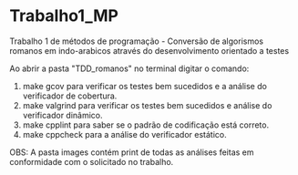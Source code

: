 # Trabalho1_MP
Trabalho 1 de métodos de programação - Conversão de algorismos romanos em indo-arabicos através do desenvolvimento orientado a testes



Ao abrir a pasta "TDD_romanos" no terminal digitar o comando:
1. make gcov para verificar os testes bem sucedidos e a análise do verificador de cobertura.
2. make valgrind para verificar os testes bem sucedidos e análise do verificador dinâmico.
3. make cpplint para saber se o padrão de codificação está correto.
4. make cppcheck para a análise do verificador estático.

OBS: A pasta images contém print de todas as análises feitas em conformidade com o solicitado no trabalho.
